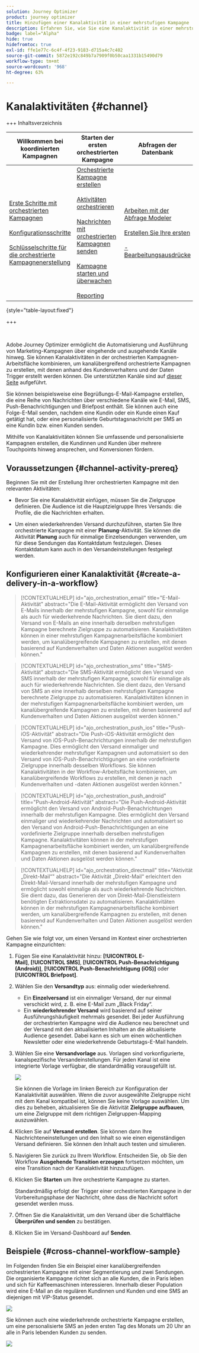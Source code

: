 ```yaml
---
solution: Journey Optimizer
product: journey optimizer
title: Hinzufügen einer Kanalaktivität in einer mehrstufigen Kampagne
description: Erfahren Sie, wie Sie eine Kanalaktivität in einer mehrstufigen Kampagne hinzufügen
badge: label="Alpha"
hide: true
hidefromtoc: true
exl-id: ffe1e77c-6c4f-4f23-9183-d715a4c7c402
source-git-commit: 5872e192c849b7a7909f0b50caa1331b15490d79
workflow-type: tm+mt
source-wordcount: '968'
ht-degree: 63%

---
```


# Kanalaktivitäten {#channel}

+++ Inhaltsverzeichnis

| Willkommen bei koordinierten Kampagnen | Starten der ersten orchestrierten Kampagne | Abfragen der Datenbank | Orchestrierte Kampagnenaktivitäten |
|---|---|---|---|
| [Erste Schritte mit orchestrierten Kampagnen](../gs-orchestrated-campaigns.md)<br/><br/>[Konfigurationsschritte](../configuration-steps.md)<br/><br/>[Schlüsselschritte für die orchestrierte Kampagnenerstellung](../gs-campaign-creation.md) | [Orchestrierte Kampagne erstellen](../create-orchestrated-campaign.md)<br/><br/>[Aktivitäten orchestrieren](../orchestrate-activities.md)<br/><br/>[ Nachrichten mit orchestrierten Kampagnen senden](../send-messages.md)<br/><br/>[Kampagne starten und überwachen](../start-monitor-campaigns.md)<br/><br/>[Reporting](../reporting-campaigns.md) | [Arbeiten mit der Abfrage Modeler](../orchestrated-rule-builder.md)<br/><br/>[Erstellen Sie Ihre ersten ](../build-query.md)<br/><br/>[-Bearbeitungsausdrücke](../edit-expressions.md) | [Erste Schritte mit Aktivitäten](about-activities.md)<br/><br/>Aktivitäten:<br/>[Und-Verknüpfung](and-join.md) - [Zielgruppe aufbauen](build-audience.md) - [Dimensionsänderung](change-dimension.md) - [Kombinieren](combine.md) - [Deduplizierung](enrichment.md) - [Verzweigung](fork.md) - [Abstimmung](reconciliation.md) - [Aufspaltung](split.md)[ ](wait.md) Warten](deduplication.md) [ |

{style="table-layout:fixed"}

+++

<br/>

Adobe Journey Optimizer ermöglicht die Automatisierung und Ausführung von Marketing-Kampagnen über eingehende und ausgehende Kanäle hinweg. Sie können Kanalaktivitäten in der orchestrierten Kampagnen-Arbeitsfläche kombinieren, um kanalübergreifend orchestrierte Kampagnen zu erstellen, mit denen anhand des Kundenverhaltens und der Daten Trigger erstellt werden können. Die unterstützten Kanäle sind auf [dieser Seite](../../channels/gs-channels.md) aufgeführt.

Sie können beispielsweise eine Begrüßungs-E-Mail-Kampagne erstellen, die eine Reihe von Nachrichten über verschiedene Kanäle wie E-Mail, SMS, Push-Benachrichtigungen und Briefpost enthält. Sie können auch eine Folge-E-Mail senden, nachdem eine Kundin oder ein Kunde einen Kauf getätigt hat, oder eine personalisierte Geburtstagsnachricht per SMS an eine Kundin bzw. einen Kunden senden.

Mithilfe von Kanalaktivitäten können Sie umfassende und personalisierte Kampagnen erstellen, die Kundinnen und Kunden über mehrere Touchpoints hinweg ansprechen, und Konversionen fördern.

## Voraussetzungen {#channel-activity-prereq}

Beginnen Sie mit der Erstellung Ihrer orchestrierten Kampagne mit den relevanten Aktivitäten:

* Bevor Sie eine Kanalaktivität einfügen, müssen Sie die Zielgruppe definieren. Die Audience ist die Hauptzielgruppe Ihres Versands: die Profile, die die Nachrichten erhalten.

* Um einen wiederkehrenden Versand durchzuführen, starten Sie Ihre orchestrierte Kampagne mit einer **Planung**-Aktivität. Sie können die Aktivität **Planung** auch für einmalige Einzelsendungen verwenden, um für diese Sendungen das Kontaktdatum festzulegen. Dieses Kontaktdatum kann auch in den Versandeinstellungen festgelegt werden.

## Konfigurieren einer Kanalaktivität {#create-a-delivery-in-a-workflow}

>[!CONTEXTUALHELP]
>id="ajo_orchestration_email"
>title="E-Mail-Aktivität"
>abstract="Die E-Mail-Aktivität ermöglicht den Versand von E-Mails innerhalb der mehrstufigen Kampagne, sowohl für einmalige als auch für wiederkehrende Nachrichten. Sie dient dazu, den Versand von E-Mails an eine innerhalb derselben mehrstufigen Kampagne berechnete Zielgruppe zu automatisieren. Kanalaktivitäten können in einer mehrstufigen Kampagnenarbeitsfläche kombiniert werden, um kanalübergreifende Kampagnen zu erstellen, mit denen basierend auf Kundenverhalten und Daten Aktionen ausgelöst werden können."

>[!CONTEXTUALHELP]
>id="ajo_orchestration_sms"
>title="SMS-Aktivität"
>abstract="Die SMS-Aktivität ermöglicht den Versand von SMS innerhalb der mehrstufigen Kampagne, sowohl für einmalige als auch für wiederkehrende Nachrichten. Sie dient dazu, den Versand von SMS an eine innerhalb derselben mehrstufigen Kampagne berechnete Zielgruppe zu automatisieren. Kanalaktivitäten können in der mehrstufigen Kampagnenarbeitsfläche kombiniert werden, um kanalübergreifende Kampagnen zu erstellen, mit denen basierend auf Kundenverhalten und Daten Aktionen ausgelöst werden können."

>[!CONTEXTUALHELP]
>id="ajo_orchestration_push_ios"
>title="Push-iOS-Aktivität"
>abstract="Die Push-iOS-Aktivität ermöglicht den Versand von iOS-Push-Benachrichtungen innerhalb der mehrstufigen Kampagne. Dies ermöglicht den Versand einmaliger und wiederkehrender mehrstufiger Kampagnen und automatisiert so den Versand von iOS-Push-Benachrichtigungen an eine vordefinierte Zielgruppe innerhalb desselben Workflows. Sie können Kanalaktivitäten in der Workflow-Arbeitsfläche kombinieren, um kanalübergreifende Workflows zu erstellen, mit denen je nach Kundenverhalten und -daten Aktionen ausgelöst werden können."

>[!CONTEXTUALHELP]
>id="ajo_orchestration_push_android"
>title="Push-Android-Aktivität"
>abstract="Die Push-Android-Aktivität ermöglicht den Versand von Android-Push-Benachrichtungen innerhalb der mehrstufigen Kampagne. Dies ermöglicht den Versand einmaliger und wiederkehrender Nachrichten und automatisiert so den Versand von Android-Push-Benachrichtigungen an eine vordefinierte Zielgruppe innerhalb derselben mehrstufigen Kampagne. Kanalaktivitäten können in der mehrstufigen Kampagnenarbeitsfläche kombiniert werden, um kanalübergreifende Kampagnen zu erstellen, mit denen basierend auf Kundenverhalten und Daten Aktionen ausgelöst werden können."

>[!CONTEXTUALHELP]
>id="ajo_orchestration_directmail"
>title="Aktivität „Direkt-Mail“"
>abstract="Die Aktivität „Direkt-Mail“ erleichtert den Direkt-Mail-Versand innerhalb der mehrstufigen Kampagne und ermöglicht sowohl einmalige als auch wiederkehrende Nachrichten. Sie dient dazu, das Generieren der von Direkt-Mail-Dienstleistern benötigten Extraktionsdatei zu automatisieren. Kanalaktivitäten können in der mehrstufigen Kampagnenarbeitsfläche kombiniert werden, um kanalübergreifende Kampagnen zu erstellen, mit denen basierend auf Kundenverhalten und Daten Aktionen ausgelöst werden können."

Gehen Sie wie folgt vor, um einen Versand im Kontext einer orchestrierten Kampagne einzurichten:

1. Fügen Sie eine Kanalaktivität hinzu: **[!UICONTROL E-Mail]**, **[!UICONTROL SMS]**, **[!UICONTROL Push-Benachrichtigung (Android)]**, **[!UICONTROL Push-Benachrichtigung (iOS)]** oder **[!UICONTROL Briefpost]**.

1. Wählen Sie den **Versandtyp** aus: einmalig oder wiederkehrend.

   * Ein **Einzelversand** ist ein einmaliger Versand, der nur einmal verschickt wird, z. B. eine E-Mail zum „Black Friday“.
   * Ein **wiederkehrender Versand** wird basierend auf seiner Ausführungshäufigkeit mehrmals gesendet. Bei jeder Ausführung der orchestrierten Kampagne wird die Audience neu berechnet und der Versand mit den aktualisierten Inhalten an die aktualisierte Audience gesendet. Dabei kann es sich um einen wöchentlichen Newsletter oder eine wiederkehrende Geburtstags-E-Mail handeln.

1. Wählen Sie eine **Versandvorlage** aus. Vorlagen sind vorkonfigurierte, kanalspezifische Versandeinstellungen. Für jeden Kanal ist eine integrierte Vorlage verfügbar, die standardmäßig vorausgefüllt ist.

   ![](../assets/delivery-activity-in-wf.png)

   Sie können die Vorlage im linken Bereich zur Konfiguration der Kanalaktivität auswählen. Wenn die zuvor ausgewählte Zielgruppe nicht mit dem Kanal kompatibel ist, können Sie keine Vorlage auswählen. Um dies zu beheben, aktualisieren Sie die Aktivität **Zielgruppe aufbauen**, um eine Zielgruppe mit dem richtigen Zielgruppen-Mapping auszuwählen.

1. Klicken Sie auf **Versand erstellen**. Sie können dann Ihre Nachrichteneinstellungen und den Inhalt so wie einen eigenständigen Versand definieren. Sie können den Inhalt auch testen und simulieren.

1. Navigieren Sie zurück zu Ihrem Workflow. Entscheiden Sie, ob Sie den Workflow **Ausgehende Transition erzeugen** fortsetzen möchten, um eine Transition nach der Kanalaktivität hinzuzufügen.

1. Klicken Sie **Starten** um Ihre orchestrierte Kampagne zu starten.

   Standardmäßig erfolgt der Trigger einer orchestrierten Kampagne in der Vorbereitungsphase der Nachricht, ohne dass die Nachricht sofort gesendet werden muss.

1. Öffnen Sie die Kanalaktivität, um den Versand über die Schaltfläche **Überprüfen und senden** zu bestätigen.

1. Klicken Sie im Versand-Dashboard auf **Senden**.

## Beispiele {#cross-channel-workflow-sample}

Im Folgenden finden Sie ein Beispiel einer kanalübergreifenden orchestrierten Kampagne mit einer Segmentierung und zwei Sendungen. Die organisierte Kampagne richtet sich an alle Kunden, die in Paris leben und sich für Kaffeemaschinen interessieren. Innerhalb dieser Population wird eine E-Mail an die regulären Kundinnen und Kunden und eine SMS an diejenigen mit VIP-Status gesendet.

![](../assets/workflow-channel-example.png)

<!--
description, which use case you can perform (common other activities that you can link before of after the activity)

how to add and configure the activity

example of a configured activity within a workflow
The Email delivery activity allows you to configure the sending an email in a workflow. 

-->

Sie können auch eine wiederkehrende orchestrierte Kampagne erstellen, um eine personalisierte SMS an jeden ersten Tag des Monats um 20 Uhr an alle in Paris lebenden Kunden zu senden.

![](../assets/workflow-channel-example2.png)

<!-- Scheduled emails available?

This can be a single send email and sent just once, or it can be a recurring email.
* Single send emails are standard emails, sent once.
* Recurring emails allow you to send the same email multiple times to different targets over a defined period. You can aggregate the deliveries per period in order to get reports that correspond to your needs.

When linked to a scheduler, you can define recurring emails.
Email recipients are defined upstream of the activity in the same workflow, via an Audience targeting activity.

-->


<!--The message preparation is triggered according to the workflow execution parameters. From the message dashboard, you can select whether to request or not a manual confirmation to send the message (required by default). You can start the workflow manually or place a scheduler activity in the workflow to automate execution.-->

